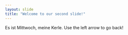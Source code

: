 ```yaml
---
layout: slide
title: "Welcome to our second slide!"
---
```

Es ist Mittwoch, meine Kerle.
Use the left arrow to go back!

